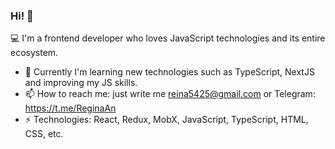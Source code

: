 ### Hi! 👋

:computer: I'm a frontend developer who loves JavaScript technologies and its entire ecosystem.

- 🌱 Currently I'm learning new technologies such as TypeScript, NextJS and improving my JS skills.
- 📫 How to reach me: just write me reina5425@gmail.com or Telegram: https://t.me/ReginaAn
- ⚡ Technologies: React, Redux, MobX, JavaScript, TypeScript, HTML, CSS, etc.

